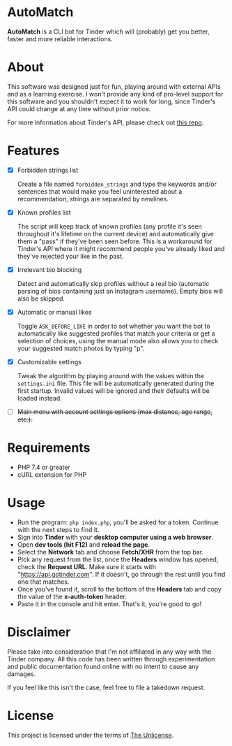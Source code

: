 AutoMatch
==========

**AutoMatch** is a CLI bot for Tinder which will (probably) get you better, faster and more reliable interactions.

# About

This software was designed just for fun, playing around with external APIs and as a learning exercise. I won't provide any kind of pro-level support for this software and you shouldn't expect it to work for long, since Tinder's API could change at any time without prior notice.

For more information about Tinder's API, please check out [this repo](https://github.com/fbessez/Tinder).

# Features

- [X] Forbidden strings list

    Create a file named `forbidden_strings` and type the keywords and/or sentences that would make you feel uninterested about a recommendation, strings are separated by newlines.

- [X] Known profiles list

    The script will keep track of known profiles (any profile it's seen throughout it's lifetime on the current device) and automatically give them a "pass" if they've been seen before. This is a workaround for Tinder's API where it might recommend people you've already liked and they've rejected your like in the past.

- [X] Irrelevant bio blocking

    Detect and automatically skip profiles without a real bio (automatic parsing of bios containing just an Instagram username). Empty bios will also be skipped. 

- [X] Automatic or manual likes

    Toggle `ASK_BEFORE_LIKE` in order to set whether you want the bot to automatically like suggested profiles that match your criteria or get a selection of choices, using the manual mode also allows you to check your suggested match photos by typing "p".

- [X] Customizable settings

    Tweak the algorithm by playing around with the values within the `settings.ini` file. This file will be automatically generated during the first startup. Invalid values will be ignored and their defaults will be loaded instead.

- [ ] ~~Main menu with account settings options (max distance, age range, etc.).~~

# Requirements

- PHP 7.4 or greater
- cURL extension for PHP

# Usage

- Run the program: `php index.php`, you'll be asked for a token. Continue with the next steps to find it.
- Sign into **Tinder** with your **desktop computer using a web browser**.
- Open **dev tools (hit F12)** and **reload the page**.
- Select the **Network** tab and choose **Fetch/XHR** from the top bar.
- Pick any request from the list, once the **Headers** window has opened, check the **Request URL**. Make sure it starts with "https://api.gotinder.com". If it doesn't, go through the rest until you find one that matches.
- Once you've found it, scroll to the bottom of the **Headers** tab and copy the value of the **x-auth-token** header.
- Paste it in the console and hit enter. That's it, you're good to go!

# Disclaimer

Please take into consideration that I'm not affiliated in any way with the Tinder company. All this code has been written through experimentation and public documentation found online with no intent to cause any damages.

If you feel like this isn't the case, feel free to file a takedown request.

# License

This project is licensed under the terms of [The Unlicense](LICENSE).